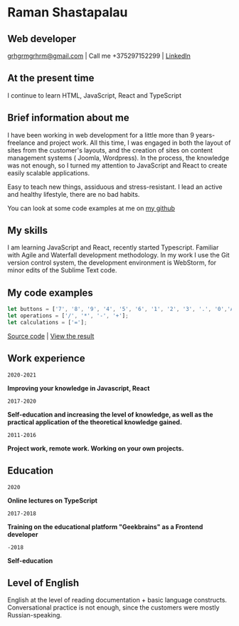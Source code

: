 # Raman Shastapalau
## Web developer

<a href="mailto:grhgrmgrhrm@gmail.com?subject=Invitation%20to%20interview&body=Hello!%0AWe%20are%20interested%20in%20your%20work%20experience,%20so%20we%20invite%20you%20to%20an%20interview.%0AWith%20respect,%0Aour%20Team">grhgrmgrhrm@gmail.com</a>
| Call me +375297152299 | <a href="https://www.linkedin.com/in/raman-shastapalau/">LinkedIn</a>



## At the present time

I continue to learn HTML, JavaScript, React and TypeScript

## Brief information about me

I have been working in web development for a little more than 9 years-freelance and project work. All this time, I was engaged in both the layout of sites from the customer's layouts, and the creation of sites on content management systems ( Joomla, Wordpress). In the process, the knowledge was not enough, so I turned my attention to JavaScript and React to create easily scalable applications.

Easy to teach new things, assiduous and stress-resistant. I lead an active and healthy lifestyle, there are no bad habits.

You can look at some code examples at me on [my github](https://github.com/grhgrmgrhrm)

## My skills

I am learning JavaScript and React, recently started Typescript. Familiar with Agile and Waterfall development methodology. In my work I use the Git version control system, the development environment is WebStorm, for minor edits of the Sublime Text code.

## My code examples

```javascript
let buttons = ['7', '8', '9', '4', '5', '6', '1', '2', '3', '.', '0','AC'];
let operations = ['/', '*', '-', '+'];
let calculations = ['='];
```

[Source code](https://github.com/grhgrmgrhrm/calculator-on-JS) | [View the result](https://jsfiddle.net/raman_shastapalau/hpvkos30/7/)

## Work experience

`2020-2021` 

__Improving your knowledge in Javascript, React__

`2017-2020`

__Self-education and increasing the level of knowledge, as well as the practical application of the theoretical knowledge gained.__

`2011-2016`

__Project work, remote work. Working on your own projects.__

## Education

`2020`

__Online lectures on TypeScript__

`2017-2018`

__Training on the educational platform "Geekbrains" as a Frontend developer__

`-2018`

__Self-education__


## Level of English

English at the level of reading documentation + basic language constructs. Conversational practice is not enough, since the customers were mostly Russian-speaking.

